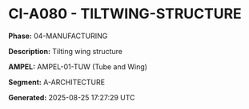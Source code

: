 # CI-A080 - TILTWING-STRUCTURE

**Phase:** 04-MANUFACTURING

**Description:** Tilting wing structure

**AMPEL:** AMPEL-01-TUW (Tube and Wing)

**Segment:** A-ARCHITECTURE

**Generated:** 2025-08-25 17:27:29 UTC
